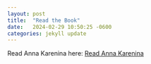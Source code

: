 ```yaml
---
layout: post
title:  "Read the Book"
date:   2024-02-29 10:50:25 -0600
categories: jekyll update
---
```


Read Anna Karenina here:
[Read Anna Karenina](https://www.gutenberg.org/files/1399/1399-h/1399-h.htm)

